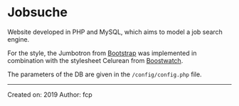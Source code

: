 #	Jobsuche

Website developed in PHP and MySQL, which aims to model a job search engine.

For the style, the Jumbotron from [Bootstrap](https://getbootstrap.com/docs/4.4/examples/) was implemented in combination with the stylesheet Celurean from [Boostwatch](https://bootswatch.com/).

The parameters of the DB are given in the `/config/config.php` file. 

---


Created on: 2019
Author: fcp